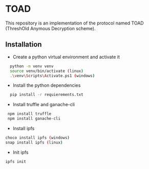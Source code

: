 # TOAD

This repository is an implementation of the protocol named TOAD (ThreshOld Anymous Decryption scheme).

## Installation
+ Create a python virtual environment and activate it
```bash
  python -m venv venv
  source venv/bin/activate (linux)
  .\venv\Scripts\Activate.ps1 (windows)
```
+ Install the python dependencies
```bash
  pip install -r requierements.txt
 ```
 + Install truffle and ganache-cli
 ```bash
  npm install truffle
  npm install ganache-cli
 ```
 + Install ipfs
 ```bash
 choco install ipfs (windows)
 snap install ipfs (linux)
 ```
 + Init ipfs
 ```bash
 ipfs init
 ```
